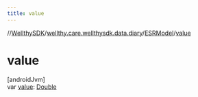 ```yaml
---
title: value
---
```

//[WellthySDK](../../../index.html)/[wellthy.care.wellthysdk.data.diary](../index.html)/[ESRModel](index.html)/[value](value.html)



# value



[androidJvm]\
var [value](value.html): [Double](https://kotlinlang.org/api/latest/jvm/stdlib/kotlin/-double/index.html)





